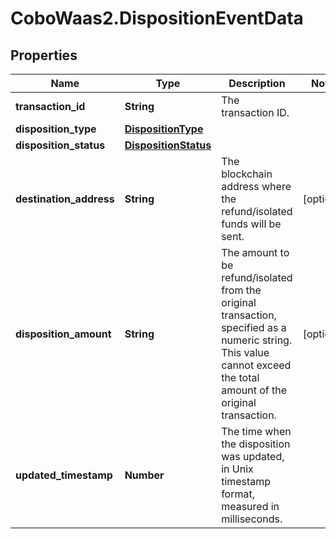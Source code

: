 # CoboWaas2.DispositionEventData

## Properties

Name | Type | Description | Notes
------------ | ------------- | ------------- | -------------
**transaction_id** | **String** | The transaction ID. | 
**disposition_type** | [**DispositionType**](DispositionType.md) |  | 
**disposition_status** | [**DispositionStatus**](DispositionStatus.md) |  | 
**destination_address** | **String** | The blockchain address where the refund/isolated funds will be sent. | [optional] 
**disposition_amount** | **String** | The amount to be refund/isolated from the original transaction, specified as a numeric string. This value cannot exceed the total amount of the original transaction.  | [optional] 
**updated_timestamp** | **Number** | The time when the disposition was updated, in Unix timestamp format, measured in milliseconds. | 


